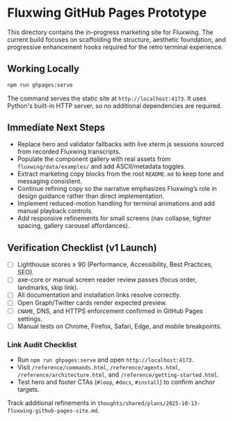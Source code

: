 # Fluxwing GitHub Pages Prototype

This directory contains the in-progress marketing site for Fluxwing. The current build focuses on scaffolding the structure, aesthetic foundation, and progressive enhancement hooks required for the retro terminal experience.

## Working Locally

```bash
npm run ghpages:serve
```

The command serves the static site at `http://localhost:4173`. It uses Python's built-in HTTP server, so no additional dependencies are required.

## Immediate Next Steps

- Replace hero and validator fallbacks with live xterm.js sessions sourced from recorded Fluxwing transcripts.
- Populate the component gallery with real assets from `fluxwing/data/examples/` and add ASCII/metadata toggles.
- Extract marketing copy blocks from the root `README.md` to keep tone and messaging consistent.
- Continue refining copy so the narrative emphasizes Fluxwing’s role in design guidance rather than direct implementation.
- Implement reduced-motion handling for terminal animations and add manual playback controls.
- Add responsive refinements for small screens (nav collapse, tighter spacing, gallery carousel affordances).

## Verification Checklist (v1 Launch)

- [ ] Lighthouse scores ≥ 90 (Performance, Accessibility, Best Practices, SEO).
- [ ] axe-core or manual screen reader review passes (focus order, landmarks, skip link).
- [ ] All documentation and installation links resolve correctly.
- [ ] Open Graph/Twitter cards render expected preview.
- [ ] `CNAME`, DNS, and HTTPS enforcement confirmed in GitHub Pages settings.
- [ ] Manual tests on Chrome, Firefox, Safari, Edge, and mobile breakpoints.

### Link Audit Checklist

- Run `npm run ghpages:serve` and open `http://localhost:4173`.
- Visit `/reference/commands.html`, `/reference/agents.html`, `/reference/architecture.html`, and `/reference/getting-started.html`.
- Test hero and footer CTAs (`#loop`, `#docs`, `#install`) to confirm anchor targets.

Track additional refinements in `thoughts/shared/plans/2025-10-13-fluxwing-github-pages-site.md`.
